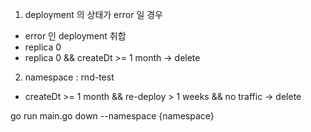 1. deployment 의 상태가 error 일 경우

- error 인 deployment 취합
- replica 0
- replica 0 && createDt >= 1 month -> delete

2. namespace : rnd-test

- createDt >= 1 month && re-deploy > 1 weeks && no traffic -> delete

go run main.go down --namespace {namespace}
